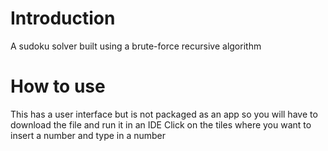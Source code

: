 # Introduction
A sudoku solver built using a brute-force recursive algorithm

# How to use
This has a user interface but is not packaged as an app so you will have to download the file and run it in an IDE
Click on the tiles where you want to insert a number and type in a number
